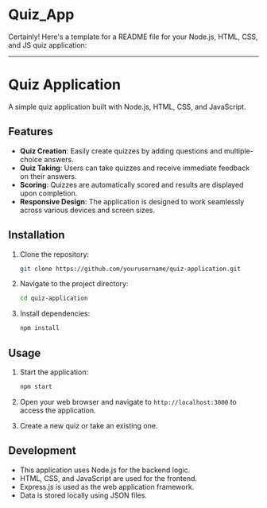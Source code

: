 # Quiz_App
 
Certainly! Here's a template for a README file for your Node.js, HTML, CSS, and JS quiz application:

---

# Quiz Application

A simple quiz application built with Node.js, HTML, CSS, and JavaScript.

## Features

- **Quiz Creation**: Easily create quizzes by adding questions and multiple-choice answers.
- **Quiz Taking**: Users can take quizzes and receive immediate feedback on their answers.
- **Scoring**: Quizzes are automatically scored and results are displayed upon completion.
- **Responsive Design**: The application is designed to work seamlessly across various devices and screen sizes.

## Installation

1. Clone the repository:

    ```bash
    git clone https://github.com/yourusername/quiz-application.git
    ```

2. Navigate to the project directory:

    ```bash
    cd quiz-application
    ```

3. Install dependencies:

    ```bash
    npm install
    ```

## Usage

1. Start the application:

    ```bash
    npm start
    ```

2. Open your web browser and navigate to `http://localhost:3000` to access the application.

3. Create a new quiz or take an existing one.

## Development

- This application uses Node.js for the backend logic.
- HTML, CSS, and JavaScript are used for the frontend.
- Express.js is used as the web application framework.
- Data is stored locally using JSON files.
